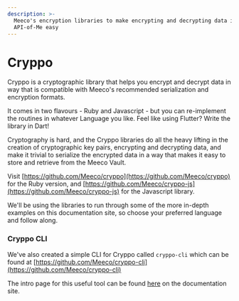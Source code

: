 ```yaml
---
description: >-
  Meeco's encryption libraries to make encrypting and decrypting data in the
  API-of-Me easy
---
```


# Cryppo

Cryppo is a cryptographic library that helps you encrypt and decrypt data in way that is compatible with Meeco's recommended serialization and encryption formats.

It comes in two flavours - Ruby and Javascript - but you can re-implement the routines in whatever Language you like. Feel like using Flutter? Write the library in Dart!

Cryptography is hard, and the Cryppo libraries do all the heavy lifting in the creation of cryptographic key pairs, encrypting and decrypting data, and make it trivial to serialize the encrypted data in a way that makes it easy to store and retrieve from the Meeco Vault.

Visit [https://github.com/Meeco/cryppo](https://github.com/Meeco/cryppo) for the Ruby version, and [https://github.com/Meeco/cryppo-js](https://github.com/Meeco/cryppo-js) for the Javascript library. 

We'll be using the libraries to run through some of the more in-depth examples on this documentation site,  so choose your preferred language and follow along.

### Cryppo CLI

We've also created a simple CLI for Cryppo called `cryppo-cli` which can be found at [https://github.com/Meeco/cryppo-cli](https://github.com/Meeco/cryppo-cli)

The intro page for this useful tool can be found [here](cryppo-cli.md) on the documentation site.











